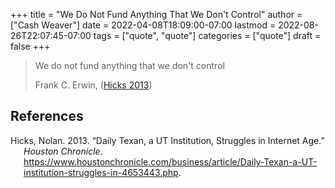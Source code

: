 +++
title = "We Do Not Fund Anything That We Don't Control"
author = ["Cash Weaver"]
date = 2022-04-08T18:09:00-07:00
lastmod = 2022-08-26T22:07:45-07:00
tags = ["quote", "quote"]
categories = ["quote"]
draft = false
+++

> We do not fund anything that we don't control
>
> Frank C. Erwin, (<a href="#citeproc_bib_item_1">Hicks 2013</a>)

## References

<style>.csl-entry{text-indent: -1.5em; margin-left: 1.5em;}</style><div class="csl-bib-body">
  <div class="csl-entry"><a id="citeproc_bib_item_1"></a>Hicks, Nolan. 2013. “Daily Texan, a UT Institution, Struggles in Internet Age.” <i>Houston Chronicle</i>. <a href="https://www.houstonchronicle.com/business/article/Daily-Texan-a-UT-institution-struggles-in-4653443.php">https://www.houstonchronicle.com/business/article/Daily-Texan-a-UT-institution-struggles-in-4653443.php</a>.</div>
</div>
